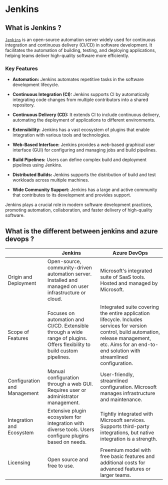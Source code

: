 # Jenkins

## What is Jenkins ?

[`Jenkins`](https://www.jenkins.io/) is an open-source automation server widely used for continuous integration and continuous delivery (CI/CD) in software development. It facilitates the automation of building, testing, and deploying applications, helping teams deliver high-quality software more efficiently.

### Key Features

- **Automation:** Jenkins automates repetitive tasks in the software development lifecycle.
  
- **Continuous Integration (CI):** Jenkins supports CI by automatically integrating code changes from multiple contributors into a shared repository.

- **Continuous Delivery (CD):** It extends CI to include continuous delivery, automating the deployment of applications to different environments.

- **Extensibility:** Jenkins has a vast ecosystem of plugins that enable integration with various tools and technologies.

- **Web-Based Interface:** Jenkins provides a web-based graphical user interface (GUI) for configuring and managing jobs and build pipelines.

- **Build Pipelines:** Users can define complex build and deployment pipelines using Jenkins.

- **Distributed Builds:** Jenkins supports the distribution of build and test workloads across multiple machines.

- **Wide Community Support:** Jenkins has a large and active community that contributes to its development and provides support.

Jenkins plays a crucial role in modern software development practices, promoting automation, collaboration, and faster delivery of high-quality software.

## What is the different between jenkins and azure devops ?

|                       | Jenkins                                                      | Azure DevOps                                                 |
|-----------------------|--------------------------------------------------------------|-------------------------------------------------------------|
| Origin and Deployment | Open-source, community-driven automation server. Installed and managed on user infrastructure or cloud. | Microsoft's integrated suite of SaaS tools. Hosted and managed by Microsoft. |
| Scope of Features      | Focuses on automation and CI/CD. Extensible through a wide range of plugins. Offers flexibility to build custom pipelines. | Integrated suite covering the entire application lifecycle. Includes services for version control, build automation, release management, etc. Aims for an end-to-end solution with streamlined configuration. |
| Configuration and Management | Manual configuration through a web GUI. Requires user or administrator management. | User-friendly, streamlined configuration. Microsoft manages infrastructure and maintenance. |
| Integration and Ecosystem | Extensive plugin ecosystem for integration with diverse tools. Users configure plugins based on needs. | Tightly integrated with Microsoft services. Supports third-party integrations, but native integration is a strength. |
| Licensing              | Open source and free to use.                                   | Freemium model with free basic features and additional costs for advanced features or larger teams. |
